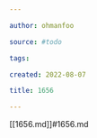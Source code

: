 ```yaml
---

author: ohmanfoo

source: #todo

tags: 

created: 2022-08-07

title: 1656

---
```

[[1656.md]]#1656.md